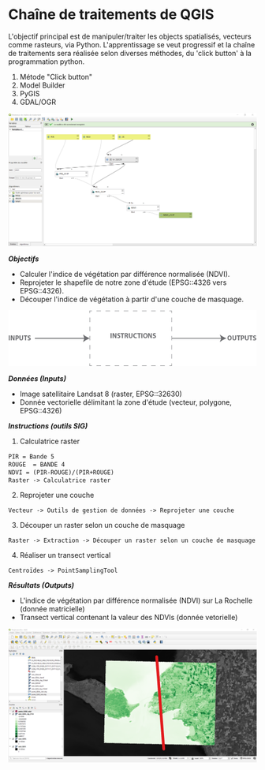 # Chaîne de traitements de QGIS

L'objectif principal est de manipuler/traiter les objects spatialisés, vecteurs comme rasteurs, via Python. L'apprentissage se veut progressif et la chaîne de traitements sera réalisée selon diverses méthodes, du 'click button' à la programmation python.

1. Métode "Click button"
2. Model Builder
3. PyGIS
4. GDAL/OGR 

![algo](images/4.png)

***Objectifs***
- Calculer l'indice de végétation par différence normalisée (NDVI).
- Reprojeter le shapefile de notre zone d'étude (EPSG::4326 vers EPSG::4326).
- Découper l'indice de végétation à partir d'une couche de masquage. 


![algo](images/5.png)

***Données (Inputs)***
- Image satellitaire Landsat 8 (raster, EPSG::32630)
- Donnée vectorielle délimitant la zone d'étude (vecteur, polygone, EPSG::4326)

***Instructions (outils SIG)***
1. Calculatrice raster 

```
PIR = Bande 5
ROUGE  = BANDE 4 
NDVI = (PIR-ROUGE)/(PIR+ROUGE)
Raster -> Calculatrice raster 
```

2. Reprojeter une couche

```
Vecteur -> Outils de gestion de données -> Reprojeter une couche
```

3. Découper un raster selon un couche de masquage

```
Raster -> Extraction -> Découper un raster selon un couche de masquage
```

4. Réaliser un transect vertical 
 
```
Centroïdes -> PointSamplingTool
```

***Résultats (Outputs)***
- L'indice de végétation par différence normalisée (NDVI) sur La Rochelle (donnée matricielle)
- Transect vertical contenant la valeur des NDVIs (donnée vetorielle)

![résultat](images/7.png)
